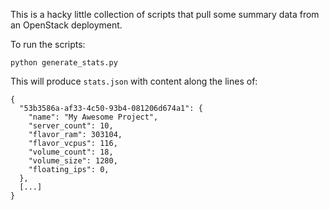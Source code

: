 This is a hacky little collection of scripts that pull some summary data from an OpenStack deployment.

To run the scripts:

```
python generate_stats.py
```

This will produce `stats.json` with content along the lines of:

```
{
  "53b3586a-af33-4c50-93b4-081206d674a1": {
    "name": "My Awesome Project",
    "server_count": 10,
    "flavor_ram": 303104,
    "flavor_vcpus": 116,
    "volume_count": 18,
    "volume_size": 1280,
    "floating_ips": 0,
  },
  [...]
}
```
